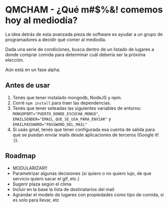 # QMCHAM - ¿Qué m#$%&! comemos hoy al mediodía?

La idea detrás de esta avanzada pieza de software es ayudar a un grupo de programadores a decidir qué comer al mediodía.

Dada una serie de condiciones, busca dentro de un listado de lugares a donde comprar comida para determinar cuál debería ser la próxima elección.

Aún está en un fase alpha.

## Antes de usar
1. Tenés que tener instalado mongodb, NodeJS y npm.
2. Corré `npm install` para traer las dependencias.
3. Tenés que tener seteadas las siguientes variables de entorno: `MONGOPORT="PUERTO_DONDE_ESCUCHA_MONGO"`, `EMAILSENDER="EMAIL_QUE_SE_USA_PARA_ENVIAR"` y `EMAILPASSWORD="PASSWORD_DEL_MAIL"`
4. Si usás gmal, tenés que tener configurada esa cuenta de salida para que se puedan enviar mails desde aplicaciones de terceros (Google it! :)).

## Roadmap
* MODULARIZAR!!
* Parametrizar algunas decisiones (si quiero o no quiero lujo, de que servicio quiero sacar el gif, etc.)
* Sugerir plaza según el clima
* Incluir en la base la lista de destinatarios del mail
* Agrandar el modelo de lugares con propiedades como tipo de comida, si es solo para llevar, etc
